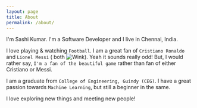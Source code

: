 ```yaml
---
layout: page
title: About
permalink: /about/
---    
```


I'm Sashi Kumar. I'm a Software Developer and I live in Chennai, India.

I love playing & watching `Football`. I am a great fan of `Cristiano Ronaldo` and `Lionel Messi` ( both ![Wink][wUrl]). Yeah it sounds really odd! But, I would rather say, `I'm a fan of the beautiful game` rather than fan of either Cristiano or Messi.    

I am a graduate from `College of Engineering, Guindy (CEG)`. I have a great passion towards `Machine Learning`, but still a beginner in the same. 

I love exploring new things and meeting new people! 

[wUrl]: http://1.bp.blogspot.com/-lX5leyrnSb4/Tv5TjIVEKfI/AAAAAAAAAi0/GR6QxObL5kM/s400/wink%2Bemoticon.png




